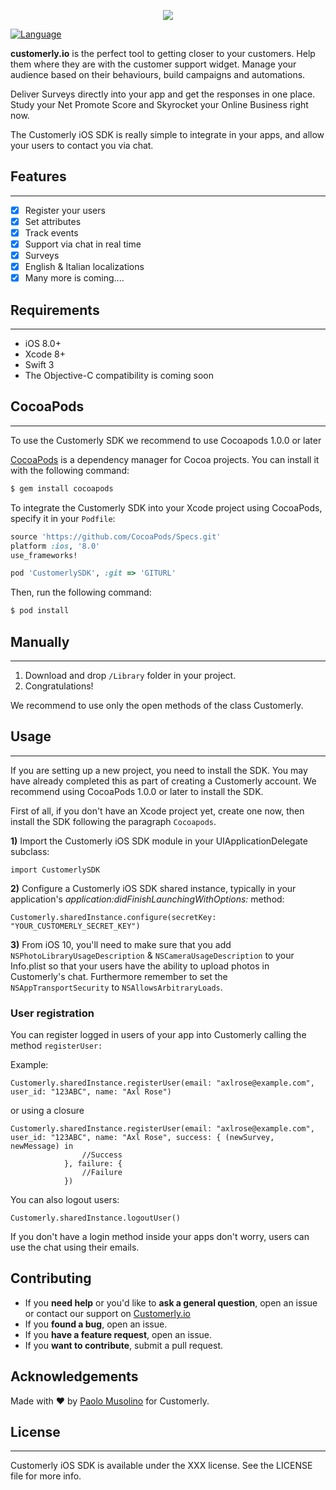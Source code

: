 </p>
<p align="center">
<img src="https://www.cdn.customerly.io/assets/img/Logo_Customerly_Name_Colored.svg">
</p>

 
  [![Language](https://img.shields.io/badge/Swift-3-orange.svg)]()
  
**customerly.io** is the perfect tool to getting closer to your customers. Help them where they are with the customer support widget. Manage your audience based on their behaviours, build campaigns and automations.

Deliver Surveys directly into your app and get the responses in one place. Study your Net Promote Score and Skyrocket your Online Business right now.

The Customerly iOS SDK is really simple to integrate in your apps, and allow your users to contact you via chat.

## Features
----------------

- [x] Register your users
- [x] Set attributes
- [x] Track events
- [x] Support via chat in real time
- [x] Surveys
- [x] English & Italian localizations
- [x] Many more is coming....

## Requirements
----------------

- iOS 8.0+
- Xcode 8+
- Swift 3
- The Objective-C compatibility is coming soon

## CocoaPods
----------------

To use the Customerly SDK we recommend to use Cocoapods 1.0.0 or later

[CocoaPods](http://cocoapods.org) is a dependency manager for Cocoa projects. You can install it with the following command:

```bash
$ gem install cocoapods
```

To integrate the Customerly SDK into your Xcode project using CocoaPods, specify it in your `Podfile`:


```ruby
source 'https://github.com/CocoaPods/Specs.git'
platform :ios, '8.0'
use_frameworks!

pod 'CustomerlySDK', :git => 'GITURL'
```

Then, run the following command:

```bash
$ pod install
```

## Manually
----------------
1. Download and drop ```/Library``` folder in your project.  
2. Congratulations!  

We recommend to use only the open methods of the class Customerly.

## Usage
----------------
If you are setting up a new project, you need to install the SDK. You may have already completed this as part of creating a Customerly account. We recommend using CocoaPods 1.0.0 or later to install the SDK.

First of all, if you don't have an Xcode project yet, create one now, then install the SDK following the paragraph `Cocoapods`.

**1)** Import the Customerly iOS SDK module in your UIApplicationDelegate subclass:

```
import CustomerlySDK
```
**2)** Configure a Customerly iOS SDK shared instance, typically in your application's *application:didFinishLaunchingWithOptions:* method:

```
Customerly.sharedInstance.configure(secretKey: "YOUR_CUSTOMERLY_SECRET_KEY")
```

**3)** From iOS 10, you'll need to make sure that you add `NSPhotoLibraryUsageDescription` & `NSCameraUsageDescription` to your Info.plist so that your users have the ability to upload photos in Customerly's chat. Furthermore remember to set the `NSAppTransportSecurity` to `NSAllowsArbitraryLoads`.



### User registration
You can register logged in users of your app into Customerly calling the method `registerUser:`

Example:

```
Customerly.sharedInstance.registerUser(email: "axlrose@example.com", user_id: "123ABC", name: "Axl Rose")
```

or using a closure

```
Customerly.sharedInstance.registerUser(email: "axlrose@example.com", user_id: "123ABC", name: "Axl Rose", success: { (newSurvey, newMessage) in
                //Success
            }, failure: { 
                //Failure
            })
```

You can also logout users:

```
Customerly.sharedInstance.logoutUser()
```

If you don't have a login method inside your apps don't worry, users can use the chat using their emails.



## Contributing

- If you **need help** or you'd like to **ask a general question**, open an issue or contact our support on [Customerly.io](https://www.customerly.io)
- If you **found a bug**, open an issue.
- If you **have a feature request**, open an issue.
- If you **want to contribute**, submit a pull request.


## Acknowledgements

Made with ❤️ by [Paolo Musolino](https://github.com/Codeido) for Customerly.


## License
----------------
Customerly iOS SDK is available under the XXX license. See the LICENSE file for more info.
